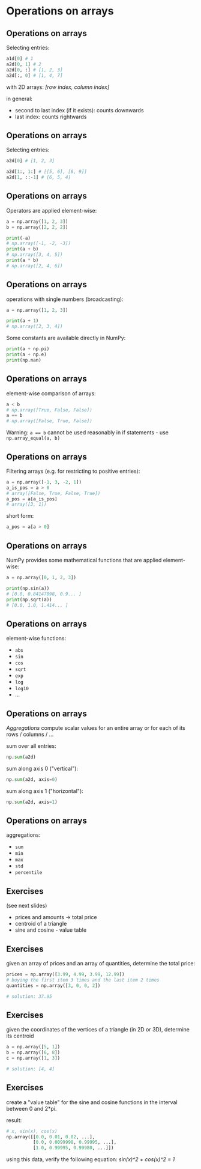 # Operations on arrays

## Operations on arrays

Selecting entries:

```py
a1d[0] # 1
a2d[0, 1] # 2
a2d[0, :] # [1, 2, 3]
a2d[:, 0] # [1, 4, 7]
```

with 2D arrays: _[row index, column index]_

in general:

- second to last index (if it exists): counts downwards
- last index: counts rightwards

## Operations on arrays

Selecting entries:

```py
a2d[0] # [1, 2, 3]
```

```py
a2d[1:, 1:] # [[5, 6], [8, 9]]
a2d[1, ::-1] # [6, 5, 4]
```

## Operations on arrays

Operators are applied element-wise:

```py
a = np.array([1, 2, 3])
b = np.array([2, 2, 2])

print(-a)
# np.array([-1, -2, -3])
print(a + b)
# np.array([3, 4, 5])
print(a * b)
# np.array([2, 4, 6])
```

## Operations on arrays

operations with single numbers (broadcasting):

```py
a = np.array([1, 2, 3])

print(a + 1)
# np.array([2, 3, 4])
```

Some constants are available directly in NumPy:

```py
print(a + np.pi)
print(a + np.e)
print(np.nan)
```

## Operations on arrays

element-wise comparison of arrays:

```py
a < b
# np.array([True, False, False])
a == b
# np.array([False, True, False])
```

Warning: `a == b` cannot be used reasonably in if statements - use `np.array_equal(a, b)`

## Operations on arrays

Filtering arrays (e.g. for restricting to positive entries):

```py
a = np.array([-1, 3, -2, 1])
a_is_pos = a > 0
# array([False, True, False, True])
a_pos = a[a_is_pos]
# array([3, 1])
```

short form:

```py
a_pos = a[a > 0]
```

## Operations on arrays

NumPy provides some mathematical functions that are applied element-wise:

```py
a = np.array([0, 1, 2, 3])

print(np.sin(a))
# [0.0, 0.84147098, 0.9... ]
print(np.sqrt(a))
# [0.0, 1.0, 1.414... ]
```

## Operations on arrays

element-wise functions:

- `abs`
- `sin`
- `cos`
- `sqrt`
- `exp`
- `log`
- `log10`
- ...

## Operations on arrays

_Aggregations_ compute scalar values for an entire array or for each of its rows / columns / ...

sum over all entries:

```py
np.sum(a2d)
```

sum along axis 0 ("vertical"):

```py
np.sum(a2d, axis=0)
```

sum along axis 1 ("horizontal"):

```py
np.sum(a2d, axis=1)
```

## Operations on arrays

aggregations:

- `sum`
- `min`
- `max`
- `std`
- `percentile`

## Exercises

(see next slides)

- prices and amounts -> total price
- centroid of a triangle
- sine and cosine - value table

## Exercises

given an array of prices and an array of quantities, determine the total price:

```py
prices = np.array([3.99, 4.99, 3.99, 12.99])
# buying the first item 3 times and the last item 2 times
quantities = np.array([3, 0, 0, 2])

# solution: 37.95
```

## Exercises

given the coordinates of the vertices of a triangle (in 2D or 3D), determine its centroid

```py
a = np.array([5, 1])
b = np.array([6, 8])
c = np.array([1, 3])

# solution: [4, 4]
```

## Exercises

create a "value table" for the sine and cosine functions in the interval between 0 and 2\*pi.

result:

```py
# x, sin(x), cos(x)
np.array([[0.0, 0.01, 0.02, ...],
          [0.0, 0.0099998, 0.99995, ...],
          [1.0, 0.99995, 0.99980, ...]])
```

using this data, verify the following equation: _sin(x)^2 + cos(x)^2 = 1_
